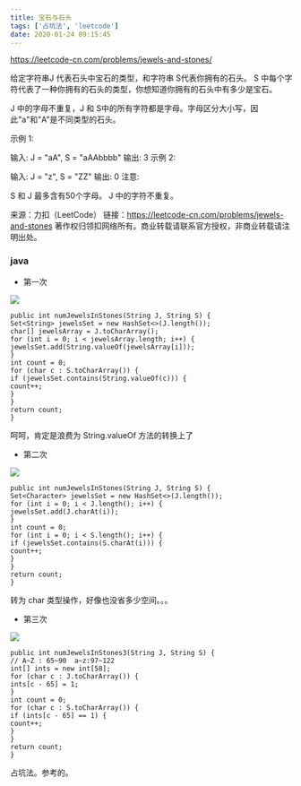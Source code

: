 ```yaml
---
title: 宝石与石头
tags: ['占坑法', 'leetcode']
date: 2020-01-24 09:15:45
---
```


https://leetcode-cn.com/problems/jewels-and-stones/

给定字符串J 代表石头中宝石的类型，和字符串 S代表你拥有的石头。 S 中每个字符代表了一种你拥有的石头的类型，你想知道你拥有的石头中有多少是宝石。

J 中的字母不重复，J 和 S中的所有字符都是字母。字母区分大小写，因此"a"和"A"是不同类型的石头。

示例 1:

输入: J = "aA", S = "aAAbbbb"
输出: 3
示例 2:

输入: J = "z", S = "ZZ"
输出: 0
注意:

S 和 J 最多含有50个字母。
J 中的字符不重复。

来源：力扣（LeetCode）
链接：https://leetcode-cn.com/problems/jewels-and-stones
著作权归领扣网络所有。商业转载请联系官方授权，非商业转载请注明出处。

### java


- 第一次

![](https://beer-1256523277.cos.ap-shanghai.myqcloud.com/blog/20200124182356.png)


```
public int numJewelsInStones(String J, String S) {
Set<String> jewelsSet = new HashSet<>(J.length());
char[] jewelsArray = J.toCharArray();
for (int i = 0; i < jewelsArray.length; i++) {
jewelsSet.add(String.valueOf(jewelsArray[i]));
}
int count = 0;
for (char c : S.toCharArray()) {
if (jewelsSet.contains(String.valueOf(c))) {
count++;
}
}
return count;
}
```


呵呵，肯定是浪费为   String.valueOf 方法的转换上了


- 第二次

![](https://beer-1256523277.cos.ap-shanghai.myqcloud.com/blog/20200124182927.png)

```
public int numJewelsInStones(String J, String S) {
Set<Character> jewelsSet = new HashSet<>(J.length());
for (int i = 0; i < J.length(); i++) {
jewelsSet.add(J.charAt(i));
}
int count = 0;
for (int i = 0; i < S.length(); i++) {
if (jewelsSet.contains(S.charAt(i))) {
count++;
}
}
return count;
}
```

转为 char 类型操作，好像也没省多少空间。。。


- 第三次

![](https://beer-1256523277.cos.ap-shanghai.myqcloud.com/blog/20200124191914.png)


```
public int numJewelsInStones3(String J, String S) {
// A~Z : 65~90  a~z:97~122
int[] ints = new int[58];
for (char c : J.toCharArray()) {
ints[c - 65] = 1;
}
int count = 0;
for (char c : S.toCharArray()) {
if (ints[c - 65] == 1) {
count++;
}
}
return count;
}
```


占坑法。参考的。






